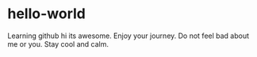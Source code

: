 # hello-world
Learning github
hi its awesome. Enjoy your journey. Do not feel bad about me or you. Stay cool and calm.
